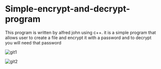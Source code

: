 # Simple-encrypt-and-decrypt-program
This program is written by alfred john using c++. it is a simple program that allows user to create a file and encrypt it with a password and to decrypt you will need that password  

![git1](https://user-images.githubusercontent.com/80449189/110904312-bc4ad380-8343-11eb-82c1-e7e689ec6477.PNG)




![git2](https://user-images.githubusercontent.com/80449189/110904326-c10f8780-8343-11eb-9e38-12e276e6b8b4.PNG)
